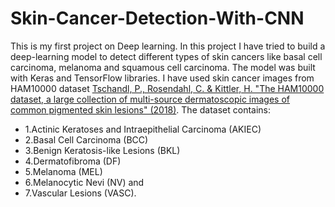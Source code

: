 # Skin-Cancer-Detection-With-CNN
This is my first project on Deep learning. In this project I have tried to build a deep-learning model to detect different types of skin cancers like basal cell carcinoma, melanoma and squamous cell carcinoma. The model was built with Keras and TensorFlow libraries. I have used skin cancer images from HAM10000 dataset [Tschandl, P., Rosendahl, C. & Kittler, H. "The HAM10000 dataset, a large collection of multi-source dermatoscopic images of common pigmented skin lesions" (2018)](https://www.nature.com/articles/sdata2018161). The dataset contains:
- 1.Actinic Keratoses and Intraepithelial Carcinoma (AKIEC)
- 2.Basal Cell Carcinoma (BCC)
- 3.Benign Keratosis-like Lesions (BKL)
- 4.Dermatofibroma (DF)
- 5.Melanoma (MEL)
- 6.Melanocytic Nevi (NV) and
- 7.Vascular Lesions (VASC).
